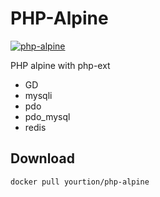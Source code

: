 # PHP-Alpine

[![php-alpine](http://dockeri.co/image/yourtion/php-alpine)](https://hub.docker.com/r/yourtion/php-alpine/)

PHP alpine with php-ext

- GD 
- mysqli 
- pdo 
- pdo_mysql
- redis

## Download

```
docker pull yourtion/php-alpine
```
